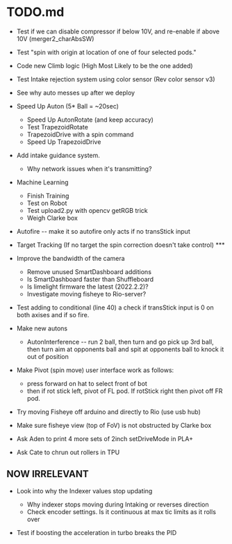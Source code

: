 # TODO.md

- Test if we can disable compressor if below 10V, and re-enable if above 10V  (merger2_charAbsSW)

- Test "spin with origin at location of one of four selected pods."

- Code new Climb logic (High Most Likely to be the one added)

- Test Intake rejection system using color sensor (Rev color sensor v3)

- See why auto messes up after we deploy

- Speed Up Auton (5* Ball = ~20sec)
  - Speed Up AutonRotate (and keep accuracy)
  - Test TrapezoidRotate
  - TrapezoidDrive with a spin command
  - Speed Up TrapezoidDrive

- Add intake guidance system.
  - Why network issues when it's transmitting?

- Machine Learning
  - Finish Training
  - Test on Robot
  - Test upload2.py with opencv getRGB trick
  - Weigh Clarke box

- Autofire -- make it so autofire only acts if no transStick input

- Target Tracking (If no target the spin correction doesn't take control) ***

- Improve the bandwidth of the camera
  - Remove unused SmartDashboard additions
  - Is SmartDashboard faster than Shuffleboard
  - Is limelight firmware the latest (2022.2.2)?
  - Investigate moving fisheye to Rio-server?

- Test adding to conditional (line 40) a check if transStick input is 0 on both axises and if so fire.

- Make new autons
  - AutonInterference -- run 2 ball, then turn and go pick up 3rd ball, then turn aim at opponents ball and spit at opponents ball to knock it out of position

- Make Pivot (spin move) user interface work as follows:
  - press forward on hat to select front of bot
  - then if rot stick left, pivot of FL pod.  If rotStick right then pivot off FR pod.

- Try moving Fisheye off arduino and directly to Rio (use usb hub)

- Make sure fisheye view (top of FoV) is not obstructed by Clarke box

- Ask Aden to print 4 more sets of 2inch setDriveMode in PLA+

- Ask Cate to chrun out rollers in TPU
## NOW IRRELEVANT

- Look into why the Indexer values stop updating
  - Why indexer stops moving during Intaking or reverses direction
  - Check encoder settings.  Is it continuous at max tic limits as it rolls over

- Test if boosting the acceleration in turbo breaks the PID
